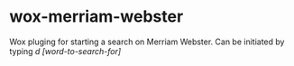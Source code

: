# wox-merriam-webster
Wox pluging for starting a search on Merriam Webster. Can be initiated by typing *d [word-to-search-for]*
